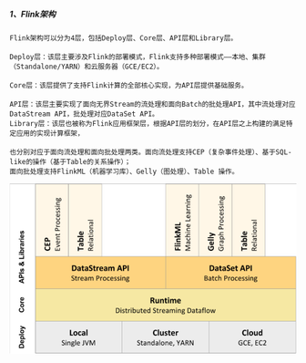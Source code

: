 
##### 1、Flink架构
    Flink架构可以分为4层，包括Deploy层、Core层、API层和Library层。

    Deploy层：该层主要涉及Flink的部署模式，Flink支持多种部署模式——本地、集群（Standalone/YARN）和云服务器（GCE/EC2）。
    
    Core层：该层提供了支持Flink计算的全部核心实现，为API层提供基础服务。
    
    API层：该层主要实现了面向无界Stream的流处理和面向Batch的批处理API，其中流处理对应DataStream API，批处理对应DataSet API。
    Library层：该层也被称为Flink应用框架层，根据API层的划分，在API层之上构建的满足特定应用的实现计算框架，
    
    也分别对应于面向流处理和面向批处理两类。面向流处理支持CEP（复杂事件处理）、基于SQL-like的操作（基于Table的关系操作）；
    面向批处理支持FlinkML（机器学习库）、Gelly（图处理）、Table 操作。

![Flink架构](images/flink架构.jpg)




